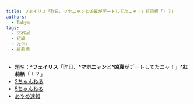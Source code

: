 ```yaml
---
title: フェイリス「昨日、マホニャンと凶真がデートしてたニャ！」紅莉栖「！？」
authors:
  - Takym
tags:
  - SS作品
  - 短編
  - ﾌｪｲﾘｽ
  - 紅莉栖
---
```

- 題名：**^フェイリス**「昨日、**^マホニャン**と&#x200B;**^凶真**がデートしてたニャ！」**^紅莉栖**「！？」
- [2ちゃんねる](http://viper.2ch.sc/test/read.cgi/news4vip/1597895367)
- [5ちゃんねる](http://hebi.5ch.net/test/read.cgi/news4vip/1597895367)
- [あやめ速報](https://ayamevip.com/archives/54940004.html)
